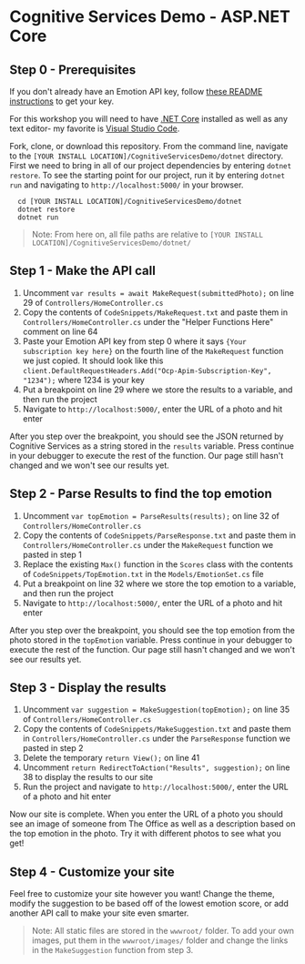 # Cognitive Services Demo - ASP.NET Core

## Step 0 - Prerequisites
If you don't already have an Emotion API key, follow [these README instructions](https://github.com/jcocchi/CognitiveServicesDemo/blob/master/dotnet/EmotionRecognition.md) to get your key.

For this workshop you will need to have [.NET Core](https://www.microsoft.com/net/download/core) installed as well as any text editor- my favorite is [Visual Studio Code](https://code.visualstudio.com/download).

Fork, clone, or download this repository. From the command line, navigate to the `[YOUR INSTALL LOCATION]/CognitiveServicesDemo/dotnet` directory. First we need to bring in all of our project dependencies by entering `dotnet restore`. To see the starting point for our project, run it by entering `dotnet run` and navigating to `http://localhost:5000/` in your browser.

```terminal
  cd [YOUR INSTALL LOCATION]/CognitiveServicesDemo/dotnet
  dotnet restore
  dotnet run
```

> Note: From here on, all file paths are relative to `[YOUR INSTALL LOCATION]/CognitiveServicesDemo/dotnet/`

## Step 1 - Make the API call
1. Uncomment `var results = await MakeRequest(submittedPhoto);` on line 29 of `Controllers/HomeController.cs`
2. Copy the contents of `CodeSnippets/MakeRequest.txt` and paste them in `Controllers/HomeController.cs` under the "Helper Functions Here" comment on line 64
3. Paste your Emotion API key from step 0 where it says `{Your subscription key here}` on the fourth line of the `MakeRequest` function we just copied. It should look like this `client.DefaultRequestHeaders.Add("Ocp-Apim-Subscription-Key", "1234");` where 1234 is your key
4. Put a breakpoint on line 29 where we store the results to a variable, and then run the project
5. Navigate to `http://localhost:5000/`, enter the URL of a photo and hit enter

After you step over the breakpoint, you should see the JSON returned by Cognitive Services as a string stored in the `results` variable. Press continue in your debugger to execute the rest of the function. Our page still hasn't changed and we won't see our results yet.

## Step 2 - Parse Results to find the top emotion
1. Uncomment `var topEmotion = ParseResults(results);` on line 32 of `Controllers/HomeController.cs`
2. Copy the contents of `CodeSnippets/ParseResponse.txt` and paste them in `Controllers/HomeController.cs` under the `MakeRequest` function we pasted in step 1
3. Replace the existing `Max()` function in the `Scores` class with the contents of `CodeSnippets/TopEmotion.txt` in the `Models/EmotionSet.cs` file
4. Put a breakpoint on line 32 where we store the top emotion to a variable, and then run the project
5. Navigate to `http://localhost:5000/`, enter the URL of a photo and hit enter

After you step over the breakpoint, you should see the top emotion from the photo stored in the `topEmotion` variable. Press continue in your debugger to execute the rest of the function. Our page still hasn't changed and we won't see our results yet.

## Step 3 - Display the results
1. Uncomment `var suggestion = MakeSuggestion(topEmotion);` on line 35 of `Controllers/HomeController.cs`
2. Copy the contents of `CodeSnippets/MakeSuggestion.txt` and paste them in `Controllers/HomeController.cs` under the `ParseResponse` function we pasted in step 2
3. Delete the temporary `return View();` on line 41
4. Uncomment `return RedirectToAction("Results", suggestion);` on line 38 to display the results to our site
5. Run the project and navigate to `http://localhost:5000/`, enter the URL of a photo and hit enter

Now our site is complete. When you enter the URL of a photo you should see an image of someone from The Office as well as a description based on the top emotion in the photo. Try it with different photos to see what you get!

## Step 4 - Customize your site
Feel free to customize your site however you want! Change the theme, modify the suggestion to be based off of the lowest emotion score, or add another API call to make your site even smarter.

> Note: All static files are stored in the `wwwroot/` folder. To add your own images, put them in the `wwwroot/images/` folder and change the links in the `MakeSuggestion` function from step 3.
